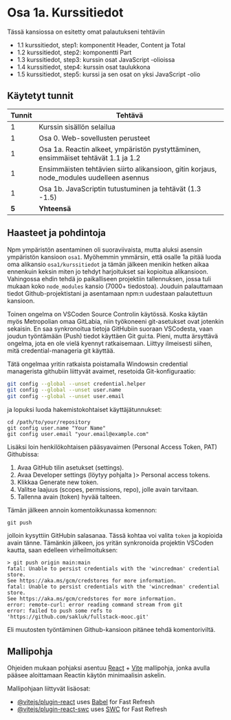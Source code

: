 # Osa 1a. Kurssitiedot

Tässä kansiossa on esitetty omat palautukseni tehtäviin 
- 1.1 kurssitiedot, step1: komponentit Header, Content ja Total
- 1.2 kurssitiedot, step2: komponentti Part
- 1.3 kurssitiedot, step3: kurssin osat JavaScript -olioissa
- 1.4 kurssitiedot, step4: kurssin osat taulukkona
- 1.5 kurssitiedot, step5: kurssi ja sen osat on yksi JavaScript -olio

## Käytetyt tunnit
  Tunnit | Tehtävä                 |
| ------- | ---------------------- |
| 1 | Kurssin sisällön selailua |
| 1 | Osa 0. Web-sovellusten perusteet |
| 1 | Osa 1a. Reactin alkeet, ympäristön pystyttäminen, ensimmäiset tehtävät 1.1 ja 1.2 |
| 1 | Ensimmäisten tehtävien siirto alikansioon, gitin korjaus, node_modules uudelleen asennus |
| 1 | Osa 1b. JavaScriptin tutustuminen ja tehtävät (1.3 -1.5) |
| **5** | **Yhteensä** |

## Haasteet ja pohdintoja

Npm ympäristön asentaminen oli suoraviivaista, mutta aluksi asensin ympäristön kansioon `osa1`. Myöhemmin ymmärsin, että osalle 1a pitää luoda oma alikansio `osa1/kurssitiedot` ja tämän jälkeen menikin hetken aikaa ennenkuin keksin miten jo tehdyt harjoitukset sai kopioitua alikansioon. Vahingossa ehdin tehdä jo paikalliseen projektiin tallennuksen, jossa tuli mukaan koko `node_modules` kansio (7000+ tiedostoa). Jouduin palauttamaan tiedot Github-projektistani ja asentamaan npm:n uudestaan palautettuun kansioon.

Toinen ongelma on VSCoden Source Controlin käytössä. Koska käytän myös Metropolian omaa GitLabia, niin työkoneeni git-asetukset ovat jotenkin sekaisin. En saa synkronoitua tietoja GitHubiin suoraan VSCodesta, vaan joudun työntämään (Push) tiedot käyttäen Git gui:ta. Pieni, mutta ärsyttävä ongelma, jota en ole vielä kyennyt ratkaisemaan. Liittyy ilmeisesti siihen, mitä credential-manageria git käyttää.

Tätä ongelmaa yritin ratkaista poistamalla Windowsin credential managerista githubiin liittyvät avaimet, resetoida Git-konfiguraatio:
```bash
git config --global --unset credential.helper
git config --global --unset user.name
git config --global --unset user.email
```
ja lopuksi luoda hakemistokohtaiset käyttäjätunnukset:
```
cd /path/to/your/repository
git config user.name "Your Name"
git config user.email "your.email@example.com"
```
Lisäksi loin henkilökohtaisen pääsyavaimen (Personal Access Token, PAT) Githubissa:

1. Avaa GitHub tilin asetukset (settings).
2. Avaa Developer settings (löytyy pohjalta )> Personal access tokens.
3. Klikkaa Generate new token.
4. Valitse laajuus (scopes, permissions, repo), jolle avain tarvitaan.
5. Tallenna avain (token) hyvää talteen.

Tämän jälkeen annoin komentoikkunassa komennon:
```
git push
```
jolloin kysyttiin GitHubin salasanaa. Tässä kohtaa voi valita `token` ja kopioida avain tänne. Tämänkin jälkeen, jos yritän synkronoida projektin VSCoden kautta, saan edelleen virheilmoituksen:
```
> git push origin main:main
fatal: Unable to persist credentials with the 'wincredman' credential store.
See https://aka.ms/gcm/credstores for more information.
fatal: Unable to persist credentials with the 'wincredman' credential store.
See https://aka.ms/gcm/credstores for more information.
error: remote-curl: error reading command stream from git
error: failed to push some refs to 'https://github.com/sakluk/fullstack-mooc.git'
```

Eli muutosten työntäminen Github-kansioon pitänee tehdä komentoriviltä.

## Mallipohja

Ohjeiden mukaan pohjaksi asentuu [React](https://react.dev/) + [Vite](https://vite.dev/) mallipohja, jonka avulla pääsee aloittamaan Reactin käytön minimaalisin askelin.

Mallipohjaan liittyvät lisäosat:

- [@vitejs/plugin-react](https://github.com/vitejs/vite-plugin-react/blob/main/packages/plugin-react/README.md) uses [Babel](https://babeljs.io/) for Fast Refresh
- [@vitejs/plugin-react-swc](https://github.com/vitejs/vite-plugin-react-swc) uses [SWC](https://swc.rs/) for Fast Refresh
